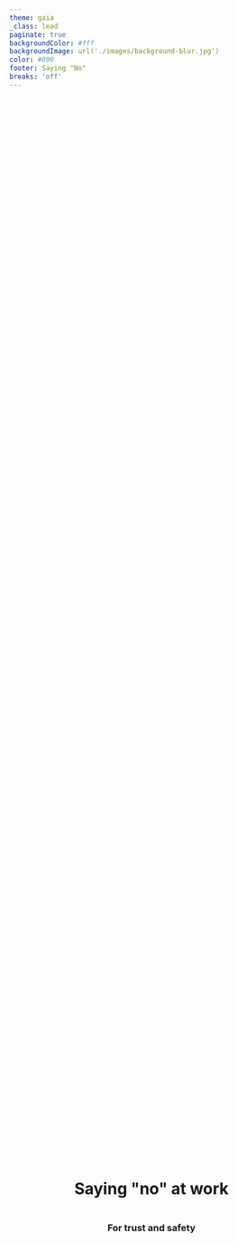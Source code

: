 ```yaml
---
theme: gaia
_class: lead
paginate: true
backgroundColor: #fff
backgroundImage: url('./images/background-blur.jpg')
color: #000
footer: Saying "No" 
breaks: 'off'
---
```


<style>
  .center {
    display: flex;
    justify-content: center;
    flex-direction: column;
    align-items: center;
    height: 100%;
  }
</style>

<div class="center">

# Saying "no" at work
### For trust and safety

</div>

---

> Your yes means nothing if you can't say no
> -- Meschell Ndegeocello

---

> When I visit your team I am comfortable making suggestions
> because you have said "can we circle back to that" to suggestions
> that I have made
> -- Sharon

---

From the ACC2 Features Team working agreement

> ## Kind & honest debate is encouraged.
>  - Kind without honest is manipulative
>  - honest without kind is cruel

---

From the ACC2 Features Team working agreement

> ## Kind & honest debate is encouraged.
> - It's safe to say crazy things because our teammates will let us know if we're saying crazy things.
> - We look out for each other by giving good feedback.
> - Keep each other safe by giving timely feedback

---

<div class="center">

# Examples of saying no at work

</div>

---

# In The Mob
### Code Navigation

To say "no" when someone is giving you too low level navigation

> Could I get some higher level navigation please?

---

# In The Mob
### Advice

To say "no" when someone is about to give you an answer when you want to explore

> Do you mind if I struggle with this a bit before you give the answer?

---

# In The Mob
### Schedule

To say "no" when someone suggests skipping a break

> I'd like to take a break. Do you want to break together, or shall we do rolling breaks?

---

# With our Product Owner
### New Work

To say "no" when our PO asks that we start something new

> We haven't finished [work in progress] yet; We're going to finish that first

---

# With our Product Owner
### New Work

To say "no" when our PO asks that we start something new

> We're not satisfied with the quality/test coverage for [thing we've just done], we're going to wrap that up first

---

# With our Product Owner
### Scope

To say "no" to building a very large batch of functionality at once. "We can't release unless we have A, B, and C."

> Even if it's not suitable to release, we're going to finish A first and go from there

---

# With Chris
### Direct Instructions (very rare 😉)

To say "no" to a direct instruction

> I think if we do that, we'll have the following consequence. Do you have advice to avoid the consequence? Or is that consequence acceptable?


---

# With Chris
### Experimentation Ideas

To say "no" to an idea of something new to try

> We'd like to use our existing process/tools this time around

---

# With Chris
### Experimentation Ideas

To say "no" to an idea of something new to try

> We have more inventory than we're comfortable with, and we want to ship that before we do something experimental

---

# Recap

Saying "no"...
 - makes others trust your "yes" more
 - makes others more comfortable suggesting/asking

---

# Challenge

Pay attention to times **you want to say "no" but you think you ought to say "yes"**
 - if it feels safe to say "no"
   - giv'r
 - if it doesn't feel safe to say "no"
   - that's a great thing to retro as a team

---

<div class="center">

Comfort with saying "no" is a safety concern.

**Let's make it safe and normal to politely decline!**

</div>